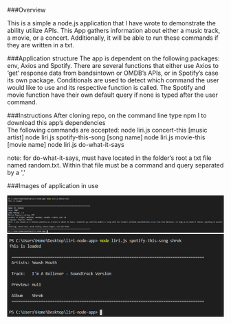 ###Overview

This is a simple a node.js application that I have wrote to demonstrate the ability utilize APIs. This App gathers information about either a music track, a movie, or a concert. Additionally, it will be able to run these commands if they are written in a txt.   

###Application structure
The app is dependent on the following packages: env, Axios and Spotify. 
There are several functions that either use Axios to ‘get’ response data from bandsintown or OMDB’s APIs, or in Spotify’s case its own package. Conditionals are used to detect which command the user would like to use and its respective function is called. The Spotify and movie function have their own default query if none is typed after the user command. 

###Instructions
After cloning repo, on the command line type npm I to download this app’s dependencies  
The following commands are accepted: 
node liri.js concert-this [music artist]
node liri.js spotify-this-song [song name]
node liri.js movie-this [movie name]
node liri.js do-what-it-says

note: for do-what-it-says, must have located in the folder’s root a txt file named random.txt. Within that file must be a command and query separated by a ',' 


###Images of application in use

<img src="movie.PNG"/>

<img src="spotify.PNG"/>

